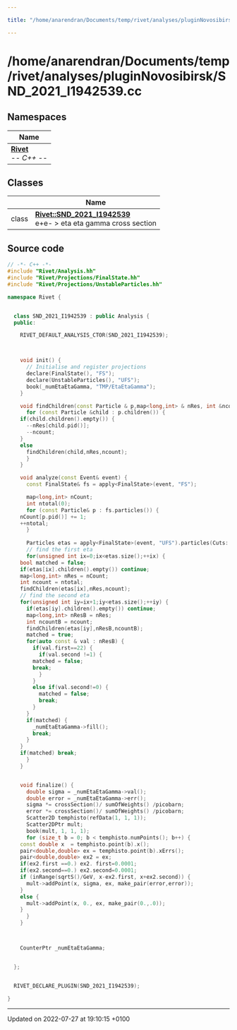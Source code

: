 ```yaml
---

title: "/home/anarendran/Documents/temp/rivet/analyses/pluginNovosibirsk/SND_2021_I1942539.cc"

---
```


# /home/anarendran/Documents/temp/rivet/analyses/pluginNovosibirsk/SND_2021_I1942539.cc



## Namespaces

| Name           |
| -------------- |
| **[Rivet](http://example.org/namespaces/namespacerivet/)** <br>-*- C++ -*-  |

## Classes

|                | Name           |
| -------------- | -------------- |
| class | **[Rivet::SND_2021_I1942539](http://example.org/classes/classrivet_1_1snd__2021__i1942539/)** <br>e+e- > eta eta gamma cross section  |




## Source code

```cpp
// -*- C++ -*-
#include "Rivet/Analysis.hh"
#include "Rivet/Projections/FinalState.hh"
#include "Rivet/Projections/UnstableParticles.hh"

namespace Rivet {


  class SND_2021_I1942539 : public Analysis {
  public:

    RIVET_DEFAULT_ANALYSIS_CTOR(SND_2021_I1942539);



    void init() {
      // Initialise and register projections
      declare(FinalState(), "FS");
      declare(UnstableParticles(), "UFS");
      book(_numEtaEtaGamma, "TMP/EtaEtaGamma");
    }

    void findChildren(const Particle & p,map<long,int> & nRes, int &ncount) {
      for (const Particle &child : p.children()) {
    if(child.children().empty()) {
      --nRes[child.pid()];
      --ncount;
    }
    else
      findChildren(child,nRes,ncount);
      }
    }

    void analyze(const Event& event) {
      const FinalState& fs = apply<FinalState>(event, "FS");

      map<long,int> nCount;
      int ntotal(0);
      for (const Particle& p : fs.particles()) {
    nCount[p.pid()] += 1;
    ++ntotal;
      }
     
      Particles etas = apply<FinalState>(event, "UFS").particles(Cuts::pid==221);
      // find the first eta
      for(unsigned int ix=0;ix<etas.size();++ix) {
    bool matched = false;
    if(etas[ix].children().empty()) continue;
    map<long,int> nRes = nCount;
    int ncount = ntotal;
    findChildren(etas[ix],nRes,ncount);
    // find the second eta
    for(unsigned int iy=ix+1;iy<etas.size();++iy) {
      if(etas[iy].children().empty()) continue;
      map<long,int> nResB = nRes;
      int ncountB = ncount;
      findChildren(etas[iy],nResB,ncountB);
      matched = true;
      for(auto const & val : nResB) {
        if(val.first==22) {
          if(val.second !=1) {
        matched = false;
        break;
          }
        }
        else if(val.second!=0) {
          matched = false;
          break;
        }
      }
      if(matched) {
        _numEtaEtaGamma->fill();
        break;
      }
    }
    if(matched) break;
      }
    }


    void finalize() {
      double sigma = _numEtaEtaGamma->val();
      double error = _numEtaEtaGamma->err();
      sigma *= crossSection()/ sumOfWeights() /picobarn;
      error *= crossSection()/ sumOfWeights() /picobarn;
      Scatter2D temphisto(refData(1, 1, 1));
      Scatter2DPtr mult;
      book(mult, 1, 1, 1);
      for (size_t b = 0; b < temphisto.numPoints(); b++) {
    const double x  = temphisto.point(b).x();
    pair<double,double> ex = temphisto.point(b).xErrs();
    pair<double,double> ex2 = ex;
    if(ex2.first ==0.) ex2. first=0.0001;
    if(ex2.second==0.) ex2.second=0.0001;
    if (inRange(sqrtS()/GeV, x-ex2.first, x+ex2.second)) {
      mult->addPoint(x, sigma, ex, make_pair(error,error));
    }
    else {
      mult->addPoint(x, 0., ex, make_pair(0.,.0));
    }
      }
    }



    CounterPtr _numEtaEtaGamma;


  };


  RIVET_DECLARE_PLUGIN(SND_2021_I1942539);

}
```


-------------------------------

Updated on 2022-07-27 at 19:10:15 +0100
